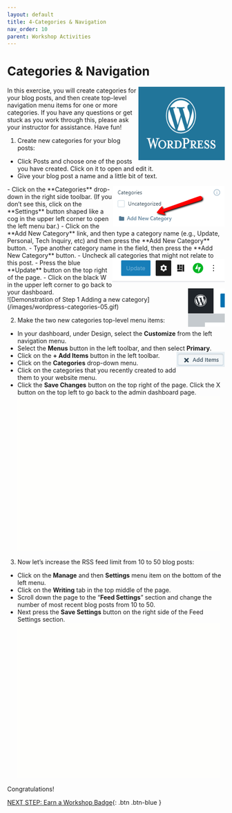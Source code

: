 ```yaml
---
layout: default
title: 4-Categories & Navigation
nav_order: 10
parent: Workshop Activities
---
```

# Categories & Navigation
<img src="images//wordpress-categories-01.png" style="float:right;width:200px;height:170px" alt="wordpress logo."> 

In this exercise, you will create categories for your blog posts, and then create top-level navigation menu items for one or more categories. If you have any questions or get stuck as you work through this, please ask your instructor for assistance. Have fun!

1. Create new categories for your blog posts:
  - Click Posts and choose one of the posts you have created. Click on it to open and edit it. 
  - Give your blog post a name and a little bit of text.
  <img src="images//wordpress-categories-03.png" style="float:right" alt="Add new category."> 
  - Click on the **Categories** drop-down in the right side toolbar. (If you don’t see this, click on the **Settings** button shaped like a cog in the upper left corner to open the left menu bar.)
  - Click on the **Add New Category** link, and then type a category name (e.g., Update, Personal, Tech Inquiry, etc) and then press the **Add New Category** button.
  - Type another category name in the field, then press the **Add New Category** button. 
  - Uncheck all categories that might not relate to this post.
    <img src="images//wordpress-categories-02.png" style="float:right" alt="update button.">  
  - Press the blue **Update** button on the top right of the page.
  - Click on the black W in the upper left corner to go back to your dashboard.
  <img src="images//wordpress-categories-04.png" style="float:right" alt="black W button."><br>
  ![Demonstration of Step 1 Adding a new category](/images/wordpress-categories-05.gif)
  
2. Make the two new categories top-level menu items:
  - In your dashboard, under Design, select the **Customize** from the left navigation menu.
  - Select the **Menus** button in the left toolbar, and then select **Primary**.
  - Click on the **+ Add Items** button in the left toolbar. <img src="images//wordpress-categories-06.png" style="float:right" alt="Add Items button."> 
  - Click on the **Categories** drop-down menu.
  - Click on the categories that you recently created to add them to your website menu.
  - Click the **Save Changes** button on the top right of the page. Click the X button on the top left to go back to the admin dashboard page.<br>
  ![Demonstration of Step 2 Customization](/images/wordpress-categories-07.gif)
  
3. Now let’s increase the RSS feed limit from 10 to 50 blog posts:
  - Click on the **Manage** and then **Settings** menu item on the bottom of the left menu.
  - Click on the **Writing** tab in the top middle of the page.
  - Scroll down the page to the “**Feed Settings**” section and change the number of most recent blog posts from 10 to 50. 
  - Next press the **Save Settings** button on the right side of the Feed Settings section.<br>
  ![Demonstration of Step 3](/images/wordpress-categories-08.gif)<br>

Congratulations!

[NEXT STEP: Earn a Workshop Badge](informal-credentials.html){: .btn .btn-blue }
